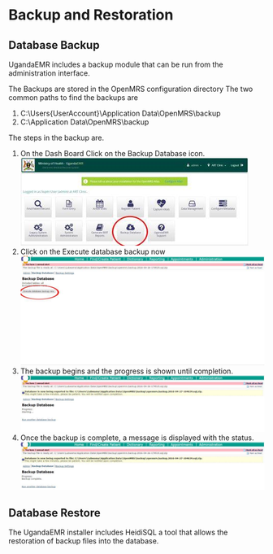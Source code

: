 # Backup and Restoration 
## Database Backup
UgandaEMR includes a backup module that can be run from the administration interface. 

The Backups are stored in the OpenMRS configuration directory
The two common paths to find the backups are
1. C:\Users\{UserAccount}\Application Data\OpenMRS\backup
2. C:\Application Data\OpenMRS\backup

The steps in the backup are.
1. On the Dash Board Click on the Backup Database icon.
![Dash Board backup button](images/backup/backup1.0.jpg)
2. Click on the Execute database backup now
![](images/backup/backup2.jpg)
3. The backup begins and the progress is shown until completion.
![Backup in progress](images/backup/backup3.jpg)
4. Once the backup is complete, a message is displayed with the status.
![Backup complete](images/backup/backup4.jpg)
## Database Restore 
The UgandaEMR installer includes HeidiSQL a tool that allows the restoration of backup files into the database. 